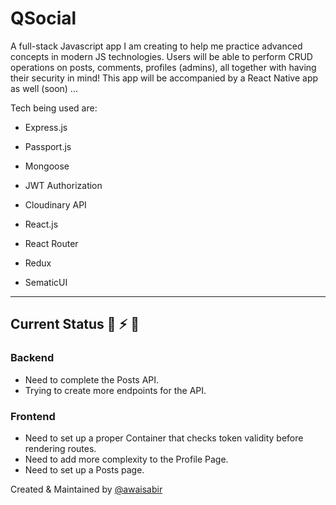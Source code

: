 # QSocial

A full-stack Javascript app I am creating to help me practice advanced concepts in modern JS technologies. Users will be able to perform CRUD operations on posts, comments, profiles (admins), all together with having their security in mind! This app will be accompanied by a React Native app as well (soon) ...

Tech being used are:

- Express.js
- Passport.js
- Mongoose
- JWT Authorization
- Cloudinary API

- React.js
- React Router
- Redux
- SematicUI

--------

## Current Status :nut_and_bolt: :zap: :hammer:

### Backend

- Need to complete the Posts API.
- Trying to create more endpoints for the API.

### Frontend

- Need to set up a proper Container that checks token validity before rendering routes.
- Need to add more complexity to the Profile Page.
- Need to set up a Posts page.

Created & Maintained by [@awaisabir](https://github.com/awaisabir)